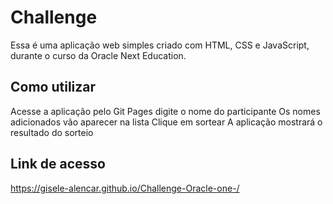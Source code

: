 # Challenge 
Essa é uma aplicação web simples criado com HTML, CSS e JavaScript, durante o curso da Oracle Next Education. 
## Como utilizar 
Acesse a aplicação pelo  Git Pages  digite o nome do participante 
Os nomes adicionados vão aparecer na lista
Clique em sortear
A aplicação mostrará o resultado do sorteio
## Link de acesso
https://gisele-alencar.github.io/Challenge-Oracle-one-/

